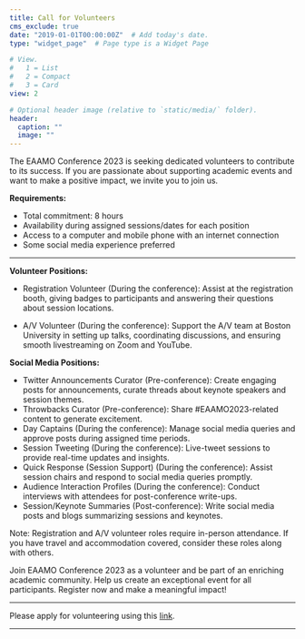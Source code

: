 ```yaml
---
title: Call for Volunteers
cms_exclude: true
date: "2019-01-01T00:00:00Z"  # Add today's date.
type: "widget_page"  # Page type is a Widget Page

# View.
#   1 = List
#   2 = Compact
#   3 = Card
view: 2

# Optional header image (relative to `static/media/` folder).
header:
  caption: ""
  image: ""
---
```


The EAAMO Conference 2023 is seeking dedicated volunteers to contribute to its success. If you are passionate about supporting academic events and want to make a positive impact, we invite you to join us.

**Requirements:**

- Total commitment: 8 hours
- Availability during assigned sessions/dates for each position
- Access to a computer and mobile phone with an internet connection
- Some social media experience preferred

- - -

**Volunteer Positions:**

- Registration Volunteer (During the conference): Assist at the registration booth, giving badges to participants and answering their questions about session locations.

- A/V Volunteer (During the conference): Support the A/V team at Boston University in setting up talks, coordinating discussions, and ensuring smooth livestreaming on Zoom and YouTube.

**Social Media Positions:**

- Twitter Announcements Curator (Pre-conference): Create engaging posts for announcements, curate threads about keynote speakers and session themes.
- Throwbacks Curator (Pre-conference): Share #EAAMO2023-related content to generate excitement.
- Day Captains (During the conference): Manage social media queries and approve posts during assigned time periods.
- Session Tweeting (During the conference): Live-tweet sessions to provide real-time updates and insights.
- Quick Response (Session Support) (During the conference): Assist session chairs and respond to social media queries promptly.
- Audience Interaction Profiles (During the conference): Conduct interviews with attendees for post-conference write-ups.
- Session/Keynote Summaries (Post-conference): Write social media posts and blogs summarizing sessions and keynotes.

Note: Registration and A/V volunteer roles require in-person attendance. If you have travel and accommodation covered, consider these roles along with others.

Join EAAMO Conference 2023 as a volunteer and be part of an enriching academic community. Help us create an exceptional event for all participants. Register now and make a meaningful impact!

- - -

Please apply for volunteering using this [link](https://docs.google.com/forms/d/e/1FAIpQLScbl8POKXDuzIrtgujEb0hYW84Fj15iTbTs3t8cMfuvdBAHfA/viewform).

- - -